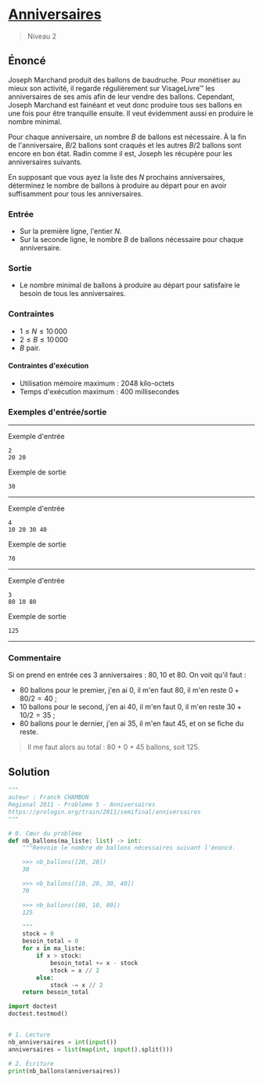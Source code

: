 # [Anniversaires](https://prologin.org/train/2011/semifinal/anniversaires)

> Niveau 2 

## Énoncé

Joseph Marchand produit des ballons de baudruche. Pour monétiser au mieux son activité, il regarde régulièrement sur VisageLivre™ les anniversaires de ses amis afin de leur vendre des ballons. Cependant, Joseph Marchand est fainéant et veut donc produire tous ses ballons en une fois pour être tranquille ensuite. Il veut évidemment aussi en produire le nombre minimal.

Pour chaque anniversaire, un nombre $B$ de ballons est nécessaire. À la fin de l'anniversaire, $B/2$ ballons sont craqués et les autres $B/2$ ballons sont encore en bon état. Radin comme il est, Joseph les récupère pour les anniversaires suivants.

En supposant que vous ayez la liste des $N$ prochains anniversaires, déterminez le nombre de ballons à produire au départ pour en avoir suffisamment pour tous les anniversaires.

### Entrée

* Sur la première ligne, l'entier $N$.
* Sur la seconde ligne, le nombre $B$ de ballons nécessaire pour chaque anniversaire.

### Sortie

* Le nombre minimal de ballons à produire au départ pour satisfaire le besoin de tous les anniversaires.

### Contraintes

* $1 \leqslant N \leqslant 10\,000$
* $2 \leqslant B \leqslant 10\,000$
* $B$ pair.

#### Contraintes d'exécution

* Utilisation mémoire maximum : 2048 kilo-octets
* Temps d'exécution maximum : 400 millisecondes

### Exemples d'entrée/sortie

---

Exemple d'entrée

    2
    20 20

Exemple de sortie

    30

---

Exemple d'entrée

    4
    10 20 30 40

Exemple de sortie

    70

---

Exemple d'entrée

    3
    80 10 80

Exemple de sortie

    125
---
### Commentaire

Si on prend en entrée ces 3 anniversaires : $80, 10$ et $80$.
On voit qu'il faut :

+ $80$ ballons pour le premier, j'en ai $0$, il m'en faut $80$, il m'en reste $0 + 80/2 = 40$ ;
+ $10$ ballons pour le second, j'en ai $40$, il m'en faut $0$, il m'en reste $30 + 10/2 = 35$ ;
+ $80$ ballons pour le dernier, j'en ai $35$, il m'en faut $45$, et on se fiche du reste.

> Il me faut alors au total : $80 + 0 + 45$ ballons, soit $125$.

## Solution

```python
"""
auteur : Franck CHAMBON
Régional 2011 - Problème 5 - Anniversaires
https://prologin.org/train/2011/semifinal/anniversaires
"""

# 0. Cœur du problème
def nb_ballons(ma_liste: list) -> int:
    """Renvoie le nombre de ballons nécessaires suivant l'énoncé.

    >>> nb_ballons([20, 20])
    30

    >>> nb_ballons([10, 20, 30, 40])
    70

    >>> nb_ballons([80, 10, 80])
    125

    """
    stock = 0
    besoin_total = 0
    for x in ma_liste:
        if x > stock:
            besoin_total += x - stock
            stock = x // 2
        else:
            stock -= x // 2
    return besoin_total

import doctest
doctest.testmod()


# 1. Lecture
nb_anniversaires = int(input())
anniversaires = list(map(int, input().split()))

# 2. Écriture
print(nb_ballons(anniversaires))
```

